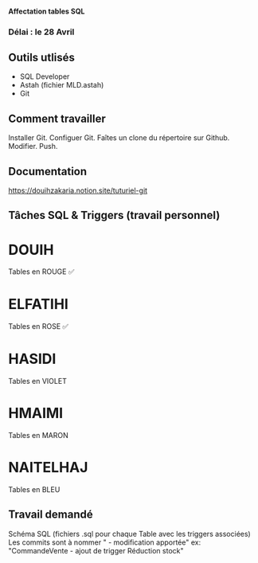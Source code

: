 #### Affectation tables SQL
### Délai : le 28 Avril
## Outils utlisés
- SQL Developer
- Astah (fichier MLD.astah)
- Git
## Comment travailler
Installer Git.
Configuer Git.
Faîtes un clone du répertoire sur Github.
Modifier.
Push.
## Documentation
https://douihzakaria.notion.site/tuturiel-git

## Tâches SQL & Triggers (travail personnel)
# DOUIH
Tables en ROUGE ✅
# ELFATIHI
Tables en ROSE ✅
# HASIDI
Tables en VIOLET
# HMAIMI
Tables en MARON
# NAITELHAJ
Tables en BLEU

## Travail demandé
Schéma SQL (fichiers .sql pour chaque Table avec les triggers associées)
Les commits sont à nommer "<Nom de table> - modification apportée"
ex: "CommandeVente - ajout de trigger Réduction stock"
